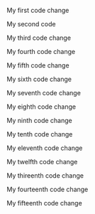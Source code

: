 My first code change

My second code

My third code change

My fourth code change

My fifth code change

My sixth code change

My seventh code change

My eighth code change

My ninth code change

My tenth code change

My eleventh code change

My twelfth code change

My thireenth code change

My fourteenth code change

My fifteenth code change
